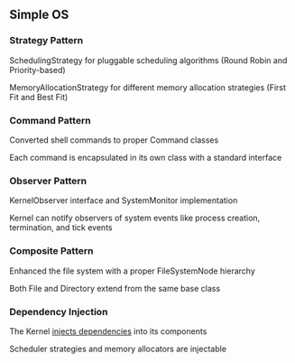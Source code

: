 
## Simple OS


### Strategy Pattern

SchedulingStrategy for pluggable scheduling algorithms (Round Robin and Priority-based)

MemoryAllocationStrategy for different memory allocation strategies (First Fit and Best Fit)



### Command Pattern

Converted shell commands to proper Command classes

Each command is encapsulated in its own class with a standard interface


### Observer Pattern

KernelObserver interface and SystemMonitor implementation

Kernel can notify observers of system events like process creation, termination, and tick events


### Composite Pattern

Enhanced the file system with a proper FileSystemNode hierarchy

Both File and Directory extend from the same base class


### Dependency Injection


The Kernel [injects dependencies](./DEPENDENCY.md) into its components

Scheduler strategies and memory allocators are injectable
